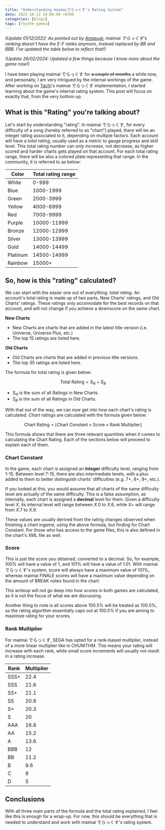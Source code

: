 ```yaml
---
title: "Understanding maimaiでらっくす's Rating System"
date: 2022-10-12 19:00:00 +0700
categories: [blogs]
tags: [rhythm games]
---
```


_(Update 01/12/2022: As pointed out by [Amasugi](https://twitter.com/meyyosu),
maimai でらっくす's ranking doesn't have the E-F ranks anymore, instead replaced
by BB and BBB. I've updated the table below to reflect that!)_

_(Update 26/02/2024: Updated a few things because I know more about the game
now!)_

I have been playing maimai でらっくす for ~~a couple of months~~ a while now,
and personally, I am very intrigued by the internal workings of the game.
After working on [Tachi](https://github.com/TNG-dev/Tachi)'s maimai でらっくす
implementation, I started learning about the game's internal rating system.
This post will focus on exactly that, from the very bottom up.

## What is this "Rating" you're talking about?

Let's start by understanding "rating". In maimai でらっくす, for every difficulty
of a song (hereby referred to as "chart") played, there will be an integer rating
associated to it, depending on multiple factors. Each account will have a
_total rating_, usually used as a metric to gauge progress and skill level. This
total rating number can _only increase_, not decrease, as higher scored and harder
charts gets played on that account. For each total rating range, there will be
also a colored plate representing that range. In the community, it is referred
to as below:

| Color    | Total rating range |
| -------- | ------------------ |
| White    | 0-999              |
| Blue     | 1000-1999          |
| Green    | 2000-3999          |
| Yellow   | 4000-6999          |
| Red      | 7000-9999          |
| Purple   | 10000-11999        |
| Bronze   | 12000-12999        |
| Silver   | 13000-13999        |
| Gold     | 14000-14499        |
| Platinum | 14500-14999        |
| Rainbow  | 15000+             |

## So, how is this "rating" calculated?

We can start with the easier one out of everything: _total rating_. An account's
total rating is made up of two parts, New Charts' ratings, and Old Charts'
ratings. These ratings only accomodate for the best records on that account, and
will not change if you achieve a downscore on the same chart.

**New Charts**

-   New Charts are charts that are added in the latest title version (i.e.
    Universe, Universe Plus, etc.)
-   The top 15 ratings are listed here.

**Old Charts**

-   Old Charts are charts that are added in previous title versions.
-   The top 35 ratings are listed here.

The formula for total rating is given below:

$$\text{Total Rating} = S_N + S_B$$

-   $S_N$ is the sum of all Ratings in New Charts.
-   $S_B$ is the sum of all Ratings in Old Charts.

With that out of the way, we can now get into how each chart's rating is
calculated. _Chart ratings_ are calculated with the formula given below:

$$\text{Chart Rating} = \lfloor\text{Chart Constant} \times \text{Score} \times \text{Rank Multiplier}\rfloor$$

This formula shows that there are three relevant quantities when it comes to
calculating the Chart Rating. Each of the sections below will proceed to explain
each of them.

### Chart Constant

In the game, each chart is assigned an **integer** difficulty level, ranging
from 1-15. Between level 7-15, there are also intermediate levels, with a plus
added to them to better distinguish charts' difficulties (e.g. 7+, 8+, 9+,
etc.).

If you looked at this, you would assume that all charts of the same difficulty
level are actually of the same difficulty. This is a false assumption, as
internally, each chart is assigned a **decimal** level for them. Given a
difficulty level $X$, its internal level will range between $X.0$ to $X.6$,
while $X+$ will range from $X.7$ to $X.9$.

These values are usually derived from the rating changes observed when finishing
a chart ingame, using the above formula, but finding for $\text{Chart Constant}$.
For those who has access to the game files, this is also defined in the chart's
XML file as well.

### Score

This is just the score you obtained, converted to a decimal. So, for example,
100% will have a value of 1, and 101% will have a value of 1.01. With
maimai でらっくす's system, score will always have a maximum value of 101%,
whereas maimai FiNALE scores will have a maximum value depending on the amount
of BREAK notes found in the chart.

This writeup will not go deep into how scores in both games are calculated, as
it is not the focus of what we are discussing.

Another thing to note is all scores above 100.5% will be treated as 100.5%, so
the rating algorithm essentially caps out at 100.5% if you are aiming to
maximize rating for your scores.

### Rank Multiplier

For maimai でらっくす, SEGA has opted for a rank-based multiplier, instead of a
more linear multiplier like in CHUNITHM. This means your rating will increase
with each rank, while small score increments will usually not result
in a rating increase.

| Rank | Multiplier |
| ---- | ---------- |
| SSS+ | 22.4       |
| SSS  | 21.6       |
| SS+  | 21.1       |
| SS   | 20.8       |
| S+   | 20.3       |
| S    | 20         |
| AAA  | 16.8       |
| AA   | 15.2       |
| A    | 13.6       |
| BBB  | 12         |
| BB   | 11.2       |
| B    | 9.6        |
| C    | 8          |
| D    | 5          |

## Conclusions

With all three main parts of the formula and the total rating explained, I feel
like this is enough for a wrap-up. For now, this should be everything that is
needed to understand and work with maimai でらっくす's rating system.
